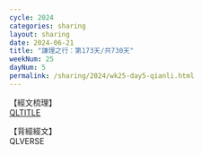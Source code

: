 ```yaml
---
cycle: 2024
categories: sharing
layout: sharing
date: 2024-06-21
title: "謙理之行：第173天/共730天"
weekNum: 25
dayNum: 5
permalink: /sharing/2024/wk25-day5-qianli.html
---
```

【經文梳理】  
[QLTITLE](QLLINK)

【背經經文】  
QLVERSE
